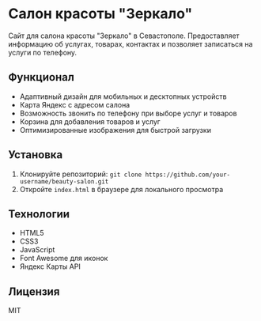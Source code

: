 # Салон красоты "Зеркало"

Сайт для салона красоты "Зеркало" в Севастополе. Предоставляет информацию об услугах, товарах, контактах и позволяет записаться на услуги по телефону.

## Функционал
- Адаптивный дизайн для мобильных и десктопных устройств
- Карта Яндекс с адресом салона
- Возможность звонить по телефону при выборе услуг и товаров
- Корзина для добавления товаров и услуг
- Оптимизированные изображения для быстрой загрузки

## Установка
1. Клонируйте репозиторий: `git clone https://github.com/your-username/beauty-salon.git`
2. Откройте `index.html` в браузере для локального просмотра

## Технологии
- HTML5
- CSS3
- JavaScript
- Font Awesome для иконок
- Яндекс Карты API

## Лицензия
MIT
